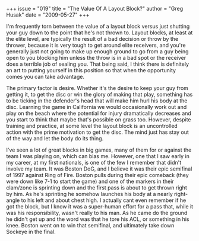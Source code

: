 +++
issue = "019"
title = "The Value Of A Layout Block?"
author = "Greg Husak"
date = "2009-05-27"
+++

I'm frequently torn between the value of a layout block versus just shutting
your guy down to the point that he's not thrown to. Layout blocks, at least at
the elite level, are typically the result of a bad decision or throw by the
thrower, because it is very tough to get around elite receivers, and you're
generally just not going to make up enough ground to go from a guy being open
to you blocking him unless the throw is in a bad spot or the receiver does a
terrible job of sealing you. That being said, I think there is definitely an
art to putting yourself in this position so that when the opportunity comes
you can take advantage.  
  
The primary factor is desire. Whether it's the desire to keep your guy from
getting it, to get the disc or win the glory of making that play, something
has to be ticking in the defender's head that will make him hurl his body at
the disc. Learning the game in California we would occasionally work out and
play on the beach where the potential for injury dramatically decreases and
you start to think that maybe that's possible on grass too. However, despite
training and practice, at some level the layout block is an uncontrolled
action with the prime motivation to get the disc. The mind just has stay out
of the way and let the body do its thing.  
  
I've seen a lot of great blocks in big games, many of them for or against the
team I was playing on, which can bias me. However, one that I saw early in my
career, at my first nationals, is one of the few I remember that didn't
involve my team. It was Boston DoG, and I believe it was their epic semifinal
of 1997 against Ring of Fire. Boston pulls during their epic comeback (they
were down like 7-1 to start the game) and one of the markers in their
clam/zone is sprinting down and the first pass is about to get thrown right by
him. As he's sprinting he somehow launches his body at a nearly right-angle to
his left and about chest high. I actually cant even remember if he got the
block, but I know it was a super-human effort for a pass that, while it was
his responsibility, wasn't really to his man. As he came do the ground he
didn't get up and the word was that he tore his ACL, or something in his knee.
Boston went on to win that semifinal, and ultimately take down Sockeye in the
final.
